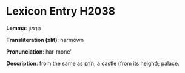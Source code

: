 # Lexicon Entry H2038

**Lemma**: הַרְמוֹן

**Transliteration (xlit)**: harmôwn

**Pronunciation**: har-mone'

**Description**:
from the same as הֹרָם; a castle (from its height); palace.
